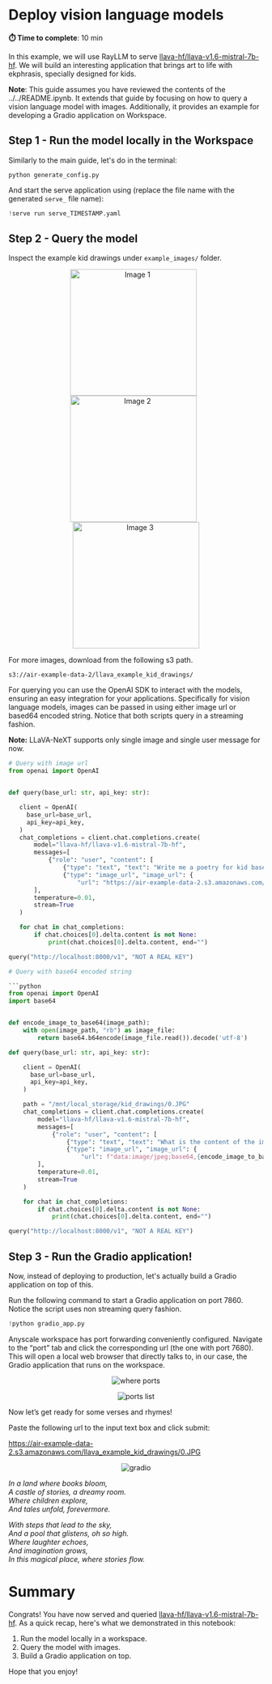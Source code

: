 # Deploy vision language models

**⏱️ Time to complete**: 10 min

In this example, we will use RayLLM to serve [llava-hf/llava-v1.6-mistral-7b-hf](https://huggingface.co/llava-hf/llava-v1.6-mistral-7b-hf). We will build an interesting application that brings art to life with ekphrasis, specially designed for kids. 

**Note**: This guide assumes you have reviewed the contents of the ../../README.ipynb. It extends that guide by focusing on how to query a vision language model with images. Additionally, it provides an example for developing a Gradio application on Workspace.

## Step 1 - Run the model locally in the Workspace

Similarly to the main guide, let's do in the terminal:
```
python generate_config.py
```
And start the serve application using (replace the file name with the generated `serve_` file name):


```python
!serve run serve_TIMESTAMP.yaml
```

## Step 2 - Query the model

Inspect the example kid drawings under `example_images/` folder.

<p align="center">
  <img src="./assets/example_1.jpeg" alt="Image 1" width="250" style="margin-right: 10px;">
  <img src="./assets/example_2.jpeg" alt="Image 2" width="250" style="margin-right: 10px;">
  <img src="./assets/example_3.jpeg" alt="Image 3" width="250">
</p>

For more images, download from the following s3 path.

`s3://air-example-data-2/llava_example_kid_drawings/`

For querying you can use the OpenAI SDK to interact with the models, ensuring an easy integration for your applications.
Specifically for vision language models, images can be passed in using either image url or based64 encoded string.
Notice that both scripts query in a streaming fashion.

**Note:** LLaVA-NeXT supports only single image and single user message for now.


```python
# Query with image url
from openai import OpenAI


def query(base_url: str, api_key: str):

   client = OpenAI(
     base_url=base_url,
     api_key=api_key,
   )
   chat_completions = client.chat.completions.create(
       model="llava-hf/llava-v1.6-mistral-7b-hf",
       messages=[
           {"role": "user", "content": [
               {"type": "text", "text": "Write me a poetry for kid based on this image."},
               {"type": "image_url", "image_url": {
                   "url": "https://air-example-data-2.s3.amazonaws.com/llava_example_kid_drawings/0.JPG"}}]}
       ],
       temperature=0.01,
       stream=True
   )

   for chat in chat_completions:
       if chat.choices[0].delta.content is not None:
           print(chat.choices[0].delta.content, end="")

query("http://localhost:8000/v1", "NOT A REAL KEY")
```


```python
# Query with base64 encoded string

```python
from openai import OpenAI
import base64


def encode_image_to_base64(image_path): 
    with open(image_path, "rb") as image_file:
        return base64.b64encode(image_file.read()).decode('utf-8')

def query(base_url: str, api_key: str):

    client = OpenAI(
      base_url=base_url,
      api_key=api_key,
    )

    path = "/mnt/local_storage/kid_drawings/0.JPG"
    chat_completions = client.chat.completions.create(
        model="llava-hf/llava-v1.6-mistral-7b-hf",
        messages=[
            {"role": "user", "content": [
                {"type": "text", "text": "What is the content of the image?"}, 
                {"type": "image_url", "image_url": {
                    "url": f"data:image/jpeg;base64,{encode_image_to_base64(path)}"}}]}
        ],
        temperature=0.01,
        stream=True
    )

    for chat in chat_completions:
        if chat.choices[0].delta.content is not None:
            print(chat.choices[0].delta.content, end="")

query("http://localhost:8000/v1", "NOT A REAL KEY")
```

## Step 3 - Run the Gradio application!

Now, instead of deploying to production, let's actually build a Gradio application on top of this.

Run the following command to start a Gradio application on port 7860. Notice the script uses non streaming query fashion.


```python
!python gradio_app.py
```

Anyscale workspace has port forwarding conveniently configured. Navigate to the “port” tab and click the corresponding url (the one with port 7680). This will open a local web browser that directly talks to, in our case, the Gradio application that runs on the workspace.

<p align="center">
  <img src="./assets/where_ports.png" alt="where ports">
</p>

<p align="center">
  <img src="./assets/ports_list.png" alt="ports list">
</p>

Now let’s get ready for some verses and rhymes!

Paste the following url to the input text box and click submit:

https://air-example-data-2.s3.amazonaws.com/llava_example_kid_drawings/0.JPG

<p align="center">
  <img src="./assets/gradio_app.png" alt="gradio">
</p>

*In a land where books bloom,*  
*A castle of stories, a dreamy room.*  
*Where children explore,*  
*And tales unfold, forevermore.*  

*With steps that lead to the sky,*  
*And a pool that glistens, oh so high.*  
*Where laughter echoes,*  
*And imagination grows,*  
*In this magical place, where stories flow.*  


# Summary

Congrats! You have now served and queried [llava-hf/llava-v1.6-mistral-7b-hf](https://huggingface.co/llava-hf/llava-v1.6-mistral-7b-hf). As a quick recap, here's what we demonstrated in this notebook:
1. Run the model locally in a workspace.
2. Query the model with images.
3. Build a Gradio application on top.

Hope that you enjoy!



